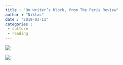 ```yaml
---
title : "On writer’s block, from The Paris Review"
author : "Niklas"
date : "2019-03-11"
categories : 
 - culture
 - reading
---
```


![](https://niklasblog.com/wp-content/IMG_20190310_135425.jpg)

![](https://niklasblog.com/wp-content/IMG_20190310_135436.jpg)
